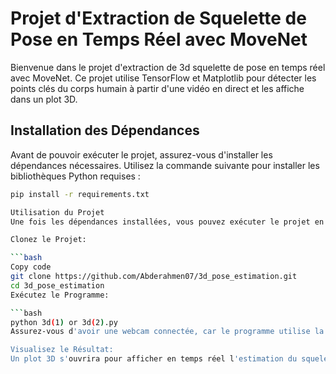 # Projet d'Extraction de Squelette de Pose en Temps Réel avec MoveNet

Bienvenue dans le projet d'extraction de 3d squelette de pose en temps réel avec MoveNet. Ce projet utilise TensorFlow et Matplotlib pour détecter les points clés du corps humain à partir d'une vidéo en direct et les affiche dans un plot 3D.

## Installation des Dépendances

Avant de pouvoir exécuter le projet, assurez-vous d'installer les dépendances nécessaires. Utilisez la commande suivante pour installer les bibliothèques Python requises :

```bash
pip install -r requirements.txt

Utilisation du Projet
Une fois les dépendances installées, vous pouvez exécuter le projet en suivant ces étapes simples :

Clonez le Projet:

```bash
Copy code
git clone https://github.com/Abderahmen07/3d_pose_estimation.git
cd 3d_pose_estimation
Exécutez le Programme:

```bash
python 3d(1) or 3d(2).py
Assurez-vous d'avoir une webcam connectée, car le programme utilise la vidéo en direct.

Visualisez le Résultat:
Un plot 3D s'ouvrira pour afficher en temps réel l'estimation du squelette de pose.
